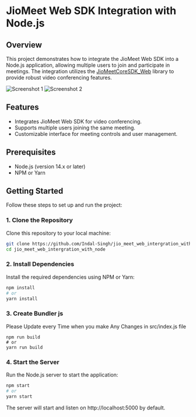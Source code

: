# JioMeet Web SDK Integration with Node.js

## Overview

This project demonstrates how to integrate the JioMeet Web SDK into a Node.js application, allowing multiple users to join and participate in meetings. The integration utilizes the [JioMeetCoreSDK_Web](https://github.com/JioMeet/JioMeetCoreSDK_Web) library to provide robust video conferencing features.

![Screenshot 1](https://i.postimg.cc/XJ9NHC7d/image.png)
![Screenshot 2](https://i.postimg.cc/4dKGqhfB/image.png)

## Features

- Integrates JioMeet Web SDK for video conferencing.
- Supports multiple users joining the same meeting.
- Customizable interface for meeting controls and user management.

## Prerequisites

- Node.js (version 14.x or later)
- NPM or Yarn

## Getting Started

Follow these steps to set up and run the project:

### 1. Clone the Repository

Clone this repository to your local machine:

```bash
git clone https://github.com/Indal-Singh/jio_meet_web_intergration_with_node.git
cd jio_meet_web_intergration_with_node
```
### 2. Install Dependencies

Install the required dependencies using NPM or Yarn:

```bash
npm install
# or
yarn install
```

### 3. Create Bundler js

Please Update every Time when you make Any Changes in src/index.js file

```base
npm run build
# or
yarn run build
```
### 4. Start the Server

Run the Node.js server to start the application:

```bash
npm start
# or
yarn start
```
The server will start and listen on http://localhost:5000 by default.

